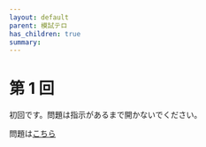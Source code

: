 ```yaml
---
layout: default
parent: 模試テロ
has_children: true
summary:
---
```


# 第 1 回

初回です。問題は指示があるまで開かないでください。

問題は[こちら](https://kampachi-dev.github.io/examterro/examterro_01.pdf)